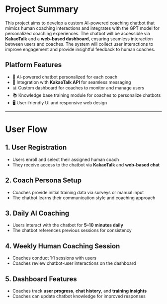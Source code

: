# Project Summary

This project aims to develop a custom AI-powered coaching chatbot that mimics human coaching interactions and integrates with the GPT model for personalized coaching experiences. The chatbot will be accessible via **KakaoTalk** and a **web-based dashboard**, ensuring seamless interaction between users and coaches. The system will collect user interactions to improve engagement and provide insightful feedback to human coaches.

## Platform Features

- 🤖 AI-powered chatbot personalized for each coach  
- 💬 Integration with **KakaoTalk API** for seamless messaging  
- 📊 Custom dashboard for coaches to monitor and manage users  
- 📚 Knowledge base training module for coaches to personalize chatbots  
- 🖥️ User-friendly UI and responsive web design  

---

# User Flow

## 1. User Registration
- Users enroll and select their assigned human coach  
- They receive access to the chatbot via **KakaoTalk** and **web-based chat**  

## 2. Coach Persona Setup
- Coaches provide initial training data via surveys or manual input  
- The chatbot learns their communication style and coaching approach  

## 3. Daily AI Coaching
- Users interact with the chatbot for **5–10 minutes daily**  
- The chatbot references previous sessions for consistency  

## 4. Weekly Human Coaching Session
- Coaches conduct 1:1 sessions with users  
- Coaches review chatbot-user interactions on the dashboard  

## 5. Dashboard Features
- Coaches track **user progress**, **chat history**, and **training insights**  
- Coaches can update chatbot knowledge for improved responses